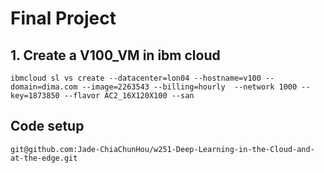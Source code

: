 # Final Project

## 1. Create a V100_VM in ibm cloud
```
ibmcloud sl vs create --datacenter=lon04 --hostname=v100 --domain=dima.com --image=2263543 --billing=hourly  --network 1000 --key=1873850 --flavor AC2_16X120X100 --san
```

## Code setup
```
git@github.com:Jade-ChiaChunHou/w251-Deep-Learning-in-the-Cloud-and-at-the-edge.git
```
